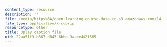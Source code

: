 ```yaml
---
content_type: resource
description: ''
file: /media/https%3A/open-learning-course-data-rc.s3.amazonaws.com/14-01sc-principles-of-microeconomics-fall-2011/22aa51f3b367d8456bbe3aaee4621665_jmsPn679o5k.srt
file_type: application/x-subrip
resourcetype: Other
title: 3play caption file
uid: 22aa51f3-b367-d845-6bbe-3aaee4621665
---
```

